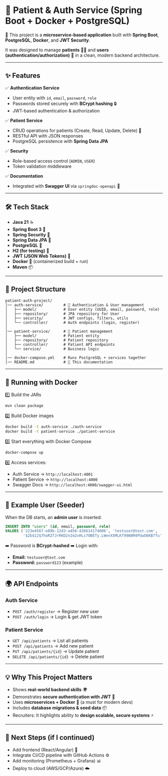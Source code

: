 
# 🏥 Patient & Auth Service (Spring Boot + Docker + PostgreSQL)

🚀 This project is a **microservice-based application** built with **Spring Boot**, **PostgreSQL**, **Docker**, and **JWT Security**.

It was designed to manage **patients** 🧑‍⚕️ and **users (authentication/authorization)** 🔐 in a clean, modern backend architecture.

---

## ✨ Features

✅ **Authentication Service**

* User entity with `id`, `email`, `password`, `role`
* Passwords stored securely with **BCrypt hashing** 🔒
* JWT-based authentication & authorization

✅ **Patient Service**

* CRUD operations for patients (Create, Read, Update, Delete) 🏥
* RESTful API with JSON responses
* PostgreSQL persistence with **Spring Data JPA**

✅ **Security**

* Role-based access control (`ADMIN`, `USER`)
* Token validation middleware

✅ **Documentation**

* Integrated with **Swagger UI** via `springdoc-openapi` 📖

---

## 🛠️ Tech Stack

* **Java 21** ☕
* **Spring Boot 3** 🌱
* **Spring Security** 🔐
* **Spring Data JPA** 💾
* **PostgreSQL** 🐘
* **H2 (for testing)** 🧪
* **JWT (JSON Web Tokens)** 🎫
* **Docker** 🐳 (containerized build + run)
* **Maven** 📦

---

## 📂 Project Structure

```
patient-auth-project/
│── auth-service/         # 🔐 Authentication & User management
│   ├── model/            # User entity (UUID, email, password, role)
│   ├── repository/       # JPA repository for User
│   ├── security/         # JWT configs, filters, utils
│   └── controller/       # Auth endpoints (login, register)
│
│── patient-service/      # 🏥 Patient management
│   ├── model/            # Patient entity
│   ├── repository/       # Patient repository
│   ├── controller/       # Patient API endpoints
│   └── service/          # Business logic
│
│── docker-compose.yml    # Runs PostgreSQL + services together
│── README.md             # 📖 This documentation
```

---

## 🐳 Running with Docker

1️⃣ Build the JARs

```bash
mvn clean package
```

2️⃣ Build Docker images

```bash
docker build -t auth-service ./auth-service
docker build -t patient-service ./patient-service
```

3️⃣ Start everything with Docker Compose

```bash
docker-compose up
```

4️⃣ Access services:

* Auth Service → `http://localhost:4001`
* Patient Service → `http://localhost:4000`
* Swagger Docs → `http://localhost:4000/swagger-ui.html`

---

## 🔑 Example User (Seeder)

When the DB starts, an **admin user** is inserted:

```sql
INSERT INTO "users" (id, email, password, role)
VALUES ('223e4567-e89b-12d3-a456-426614174006', 'testuser@test.com',
        '$2b$12$7hoRZfJrRKD2nIm2vHLs7OBETy.LWenXXMLKf99W8M4PUwO6KB7fu', 'ADMIN');
```

➡️ Password is **BCrypt-hashed**
➡️ Login with:

* **Email:** `testuser@test.com`
* **Password:** `password123` (example)

---

## 🌍 API Endpoints

### Auth Service

* `POST /auth/register` → Register new user
* `POST /auth/login` → Login & get JWT token

### Patient Service

* `GET /api/patients` → List all patients
* `POST /api/patients` → Add new patient
* `PUT /api/patients/{id}` → Update patient
* `DELETE /api/patients/{id}` → Delete patient

---

## 💡 Why This Project Matters

* Shows **real-world backend skills** 🌍
* Demonstrates **secure authentication with JWT** 🔐
* Uses **microservices + Docker** 🐳 (a must for modern devs)
* Includes **database migrations & seed data** 📦
* Recruiters: It highlights ability to **design scalable, secure systems** ⚡

---

## 🚀 Next Steps (if I continued)

* Add frontend (React/Angular) 🎨
* Integrate CI/CD pipeline with GitHub Actions ⚙️
* Add monitoring (Prometheus + Grafana) 📊
* Deploy to cloud (AWS/GCP/Azure) ☁️

